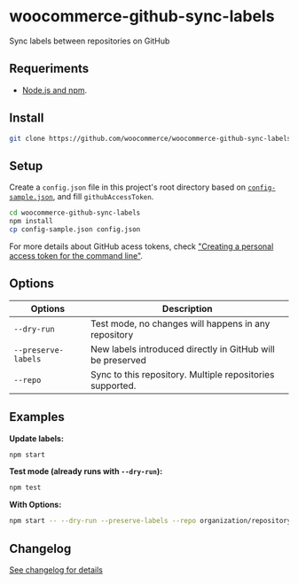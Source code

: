 # woocommerce-github-sync-labels

Sync labels between repositories on GitHub

## Requeriments

- [Node.js and npm](https://nodejs.org/en/download/).

## Install

```bash
git clone https://github.com/woocommerce/woocommerce-github-sync-labels.git
```

## Setup

Create a `config.json` file in this project's root directory based on [`config-sample.json`](https://github.com/woocommerce/woocommerce-github-sync-labels/blob/master/config-sample.json), and fill `githubAccessToken`.

```bash
cd woocommerce-github-sync-labels
npm install
cp config-sample.json config.json
```

For more details about GitHub acess tokens, check ["Creating a personal access token for the command line"](https://help.github.com/en/articles/creating-a-personal-access-token-for-the-command-line).

## Options

| Options             | Description                                                |
|---------------------|------------------------------------------------------------|
| `--dry-run`         | Test mode, no changes will happens in any repository       |
| `--preserve-labels` | New labels introduced directly in GitHub will be preserved |
| `--repo`            | Sync to this repository. Multiple repositories supported.    |

## Examples

**Update labels:**

```bash
npm start
```

**Test mode (already runs with `--dry-run`):**

```bash
npm test
```

**With Options:**

```bash
npm start -- --dry-run --preserve-labels --repo organization/repository1 --repo organization/repository2
```

## Changelog

[See changelog for details](https://github.com/woocommerce/woocommerce-github-sync-labels/blob/master/CHANGELOG.md)
